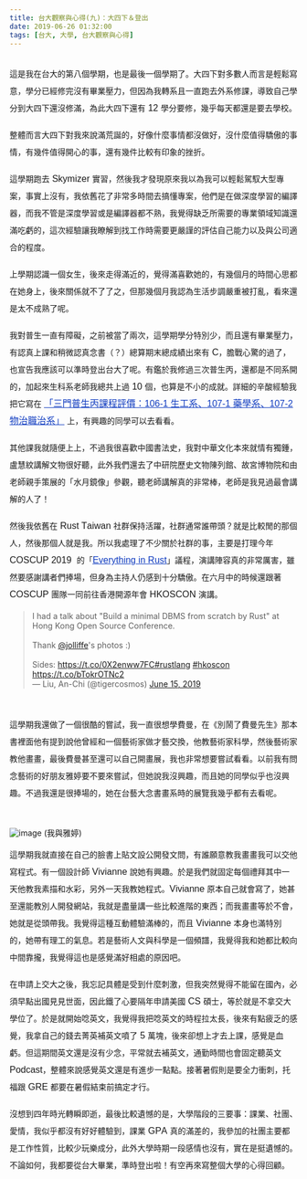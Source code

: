 ```yaml
---
title: 台大觀察與心得(九)：大四下＆登出
date: 2019-06-26 01:32:00
tags: [台大, 大學, 台大觀察與心得]
---
```


<style type="text/css">
p.p1 {margin: 5px 0.0px 0.0px 0.0px; line-height: 38.0px; font: 16.0px 'PingFang TC'; color: #000000; -webkit-text-stroke: #000000}
p.p2 {margin: 0.0px 0.0px 0.0px 0.0px; line-height: 20.0px; font: 12.0px Times; color: #000000; -webkit-text-stroke: #000000; min-height: 14.0px}
span.s1 {font-kerning: none;line-height: 30.0px; }
span.s2 {font: 16.0px Arial; font-kerning: none}
span.s3 {text-decoration: underline ; font-kerning: none; color: #103cc0; -webkit-text-stroke: 0px #103cc0}
span.s4 {font: 16.0px Arial; text-decoration: underline ; font-kerning: none; color: #103cc0; -webkit-text-stroke: 0px #103cc0}
</style>

<br>
<div class="p1">
<div class="p1">
<span class="s1">&#x9019;&#x662F;&#x6211;&#x5728;&#x53F0;&#x5927;&#x7684;&#x7B2C;&#x516B;&#x500B;&#x5B78;&#x671F;&#xFF0C;&#x4E5F;&#x662F;&#x6700;&#x5F8C;&#x4E00;&#x500B;&#x5B78;&#x671F;&#x4E86;&#x3002;&#x5927;&#x56DB;&#x4E0B;&#x5C0D;&#x591A;&#x6578;&#x4EBA;&#x800C;&#x8A00;&#x662F;&#x8F15;&#x9B06;&#x5BEB;&#x610F;&#xFF0C;&#x5B78;&#x5206;&#x5DF2;&#x7D93;&#x4FEE;&#x5B8C;&#x6C92;&#x6709;&#x7562;&#x696D;&#x58D3;&#x529B;&#xFF0C;&#x4F46;&#x56E0;&#x70BA;&#x6211;&#x8F49;&#x7CFB;&#x4E14;&#x4E00;&#x76F4;&#x8DD1;&#x53BB;&#x5916;&#x7CFB;&#x4FEE;&#x8AB2;&#xFF0C;&#x5C0E;&#x81F4;&#x81EA;&#x5DF1;&#x5B78;&#x5206;&#x5230;&#x5927;&#x56DB;&#x4E0B;&#x9084;&#x6C92;&#x4FEE;&#x6EFF;&#xFF0C;&#x70BA;&#x6B64;&#x5927;&#x56DB;&#x4E0B;&#x9084;&#x6709;</span><span class="s2"> 12 </span><span class="s1">&#x5B78;&#x5206;&#x8981;&#x4FEE;&#xFF0C;&#x5E7E;&#x4E4E;&#x6BCF;&#x5929;&#x90FD;&#x9084;&#x662F;&#x8981;&#x53BB;&#x5B78;&#x6821;&#x3002;</span></div>
</div>
<div class="p2">
<span class="s1"></span><br></div>
<div class="p1">
<span class="s1">&#x6574;&#x9AD4;&#x800C;&#x8A00;&#x5927;&#x56DB;&#x4E0B;&#x5C0D;&#x6211;&#x4F86;&#x8AAA;&#x6EFF;&#x8352;&#x8A95;&#x7684;&#xFF0C;&#x597D;&#x50CF;&#x4EC0;&#x9EBC;&#x4E8B;&#x60C5;&#x90FD;&#x6C92;&#x505A;&#x597D;&#xFF0C;&#x6C92;&#x4EC0;&#x9EBC;&#x503C;&#x5F97;&#x9A55;&#x50B2;&#x7684;&#x4E8B;&#x60C5;&#xFF0C;&#x6709;&#x5E7E;&#x4EF6;&#x503C;&#x5F97;&#x958B;&#x5FC3;&#x7684;&#x4E8B;&#xFF0C;&#x9084;&#x6709;&#x5E7E;&#x4EF6;&#x6BD4;&#x8F03;&#x6709;&#x5370;&#x8C61;&#x7684;&#x632B;&#x6298;&#x3002;</span><br>
<!-- more --> 
<a name="more"></a></div>
<div class="p2">
<span class="s1"></span><br></div>
<div class="p1">
<span class="s1">&#x9019;&#x5B78;&#x671F;&#x8DD1;&#x53BB;</span><span class="s2"> Skymizer </span><span class="s1">&#x5BE6;&#x7FD2;&#xFF0C;&#x7136;&#x5F8C;&#x6211;&#x624D;&#x767C;&#x73FE;&#x539F;&#x4F86;&#x6211;&#x4EE5;&#x70BA;&#x6211;&#x53EF;&#x4EE5;&#x8F15;&#x9B06;&#x99D5;&#x99AD;&#x5927;&#x578B;&#x5C08;&#x6848;&#xFF0C;&#x4E8B;&#x5BE6;&#x4E0A;&#x6C92;&#x6709;&#xFF0C;&#x6211;&#x4F9D;&#x820A;&#x82B1;&#x4E86;&#x975E;&#x5E38;&#x591A;&#x6642;&#x9593;&#x53BB;&#x641E;&#x61C2;&#x5C08;&#x6848;&#xFF0C;&#x4ED6;&#x5011;&#x662F;&#x5728;&#x505A;&#x6DF1;&#x5EA6;&#x5B78;&#x7FD2;&#x7684;&#x7DE8;&#x8B6F;&#x5668;&#xFF0C;&#x800C;&#x6211;&#x4E0D;&#x7BA1;&#x662F;&#x6DF1;&#x5EA6;&#x5B78;&#x7FD2;&#x6216;&#x662F;&#x7DE8;&#x8B6F;&#x5668;&#x90FD;&#x4E0D;&#x719F;&#xFF0C;&#x6211;&#x89BA;&#x5F97;&#x7F3A;&#x4E4F;&#x6240;&#x9700;&#x8981;&#x7684;&#x5C08;&#x696D;&#x9818;&#x57DF;&#x77E5;&#x8B58;&#x9084;&#x6EFF;&#x5403;&#x8667;&#x7684;&#xFF0C;&#x9019;&#x6B21;&#x7D93;&#x9A57;&#x8B93;&#x6211;&#x77AD;&#x89E3;&#x5230;&#x627E;&#x5DE5;&#x4F5C;&#x6642;&#x9700;&#x8981;&#x66F4;&#x56B4;&#x8B39;&#x7684;&#x8A55;&#x4F30;&#x81EA;&#x5DF1;&#x80FD;&#x529B;&#x4EE5;&#x53CA;&#x8207;&#x516C;&#x53F8;&#x9069;&#x5408;&#x7684;&#x7A0B;&#x5EA6;&#x3002;</span></div>
<div class="p2">
<span class="s1"></span><br></div>
<div class="p1">
<span class="s1">&#x4E0A;&#x5B78;&#x671F;&#x8A8D;&#x8B58;&#x4E00;&#x500B;&#x5973;&#x751F;&#xFF0C;&#x5F8C;&#x4F86;&#x8D70;&#x5F97;&#x6EFF;&#x8FD1;&#x7684;&#xFF0C;&#x89BA;&#x5F97;&#x6EFF;&#x559C;&#x6B61;&#x5979;&#x7684;&#xFF0C;&#x6709;&#x5E7E;&#x500B;&#x6708;&#x7684;&#x6642;&#x9593;&#x5FC3;&#x601D;&#x90FD;&#x5728;&#x5979;&#x8EAB;&#x4E0A;&#xFF0C;&#x5F8C;&#x4F86;&#x95DC;&#x4FC2;&#x5C31;&#x4E0D;&#x4E86;&#x4E86;&#x4E4B;&#xFF0C;&#x4F46;&#x90A3;&#x5E7E;&#x500B;&#x6708;&#x6211;&#x8A8D;&#x70BA;&#x751F;&#x6D3B;&#x6B65;&#x8ABF;&#x56B4;&#x91CD;&#x88AB;&#x6253;&#x4E82;&#xFF0C;&#x770B;&#x4F86;&#x9084;&#x662F;&#x592A;&#x4E0D;&#x6210;&#x719F;&#x4E86;&#x5462;&#x3002;</span></div>
<div class="p2">
<span class="s1"></span><br></div>
<div class="p1">
<span class="s1">&#x6211;&#x5C0D;&#x666E;&#x751F;&#x4E00;&#x76F4;&#x6709;&#x969C;&#x7919;&#xFF0C;&#x4E4B;&#x524D;&#x88AB;&#x7576;&#x4E86;&#x5169;&#x6B21;&#xFF0C;&#x9019;&#x5B78;&#x671F;&#x5B78;&#x5206;&#x7279;&#x5225;&#x5C11;&#xFF0C;&#x800C;&#x4E14;&#x9084;&#x6709;&#x7562;&#x696D;&#x58D3;&#x529B;&#xFF0C;&#x6709;&#x8A8D;&#x771F;&#x4E0A;&#x8AB2;&#x548C;&#x7A0D;&#x5FAE;&#x8A8D;&#x771F;&#x5FF5;&#x66F8;&#xFF08;&#xFF1F;&#xFF09;&#x7E3D;&#x7B97;&#x671F;&#x672B;&#x7E3D;&#x6210;&#x7E3E;&#x51FA;&#x4F86;&#x6709;</span><span class="s2"> C</span><span class="s1">&#xFF0C;&#x81BD;&#x6230;&#x5FC3;&#x9A5A;&#x7684;&#x904E;&#x4E86;&#xFF0C;&#x4E5F;&#x5BA3;&#x544A;&#x6211;&#x61C9;&#x8A72;&#x53EF;&#x4EE5;&#x6E96;&#x6642;&#x767B;&#x51FA;&#x53F0;&#x5927;&#x4E86;&#x5462;&#x3002;&#x6709;&#x9451;&#x65BC;&#x6211;&#x4FEE;&#x904E;&#x4E09;&#x6B21;&#x666E;&#x751F;&#x4E19;&#xFF0C;&#x9084;&#x90FD;&#x662F;&#x4E0D;&#x540C;&#x7CFB;&#x958B;&#x7684;&#xFF0C;&#x52A0;&#x8D77;&#x4F86;&#x751F;&#x79D1;&#x7CFB;&#x8001;&#x5E2B;&#x6211;&#x7E3D;&#x5171;&#x4E0A;&#x904E;</span><span class="s2"> 10 </span><span class="s1">&#x500B;&#xFF0C;&#x4E5F;&#x7B97;&#x662F;&#x4E0D;&#x5C0F;&#x7684;&#x6210;&#x5C31;&#x3002;&#x8A73;&#x7D30;&#x7684;&#x8F9B;&#x9178;&#x7D93;&#x9A57;&#x6211;&#x628A;&#x5B83;&#x5BEB;&#x5728;</span><span class="s2"> <a href="https://www.dcard.tw/f/course/p/231572963-%EF%BC%83%E5%8F%B0%E5%A4%A7-%EF%BC%83%E6%99%AE%E7%94%9F%E4%B8%99-%E4%B8%89%E9%96%80%E6%99%AE%E7%94%9F%E4%B8%99%E8%AA%B2%E7%A8%8B%E8%A9%95%E5%83%B9%EF%BC%9A106-1-%E7%94%9F%E5%B7%A5%E7%B3%BB%E3%80%81107-1-%E8%97%A5%E5%AD%B8%E7%B3%BB%E3%80%81107-2-%E7%89%A9%E6%B2%BB%E8%81%B7%E6%B2%BB%E7%B3%BB"><span class="s3">「三門普生丙課程評價：106-1 生工系、107-1 藥學系、107-2 物治職治系」</span></a> </span><span class="s1">&#x4E0A;&#xFF0C;&#x6709;&#x8208;&#x8DA3;&#x7684;&#x540C;&#x5B78;&#x53EF;&#x4EE5;&#x53BB;&#x770B;&#x770B;&#x3002;</span></div>
<div class="p2">
<span class="s1"></span><br></div>
<div class="p1">
<span class="s1">&#x5176;&#x4ED6;&#x8AB2;&#x6211;&#x5C31;&#x96A8;&#x4FBF;&#x4E0A;&#x4E0A;&#xFF0C;&#x4E0D;&#x904E;&#x6211;&#x5F88;&#x559C;&#x6B61;&#x4E2D;&#x570B;&#x66F8;&#x6CD5;&#x53F2;&#xFF0C;&#x6211;&#x5C0D;&#x4E2D;&#x83EF;&#x6587;&#x5316;&#x672C;&#x4F86;&#x5C31;&#x60C5;&#x6709;&#x7368;&#x937E;&#xFF0C;&#x76E7;&#x6167;&#x7D0B;&#x8B1B;&#x89E3;&#x6587;&#x7269;&#x5F88;&#x597D;&#x807D;&#xFF0C;&#x6B64;&#x5916;&#x6211;&#x5011;&#x9084;&#x53BB;&#x4E86;&#x4E2D;&#x7814;&#x9662;&#x6B77;&#x53F2;&#x6587;&#x7269;&#x9673;&#x5217;&#x9928;&#x3001;&#x6545;&#x5BAE;&#x535A;&#x7269;&#x9662;&#x548C;&#x7531;&#x8001;&#x5E2B;&#x89AA;&#x624B;&#x7B56;&#x5C55;&#x7684;&#x300C;&#x6C34;&#x6708;&#x93E1;&#x50CF;&#x300D;&#x53C3;&#x89C0;&#xFF0C;&#x807D;&#x8001;&#x5E2B;&#x8B1B;&#x89E3;&#x771F;&#x7684;&#x975E;&#x5E38;&#x68D2;&#xFF0C;&#x8001;&#x5E2B;&#x662F;&#x6211;&#x898B;&#x904E;&#x6700;&#x6703;&#x8B1B;&#x89E3;&#x7684;&#x4EBA;&#x4E86;&#xFF01;</span></div>
<div class="p2">
<span class="s1"></span><br></div>
<div class="p1">
<span class="s1">&#x7136;&#x5F8C;&#x6211;&#x4F9D;&#x820A;&#x5728;</span><span class="s2"> Rust Taiwan </span><span class="s1">&#x793E;&#x7FA4;&#x4FDD;&#x6301;&#x6D3B;&#x8E8D;&#xFF0C;&#x793E;&#x7FA4;&#x901A;&#x5E38;&#x8AB0;&#x5E36;&#x982D;&#xFF1F;&#x5C31;&#x662F;&#x6BD4;&#x8F03;&#x9592;&#x7684;&#x90A3;&#x500B;&#x4EBA;&#xFF0C;&#x7136;&#x5F8C;&#x90A3;&#x500B;&#x4EBA;&#x5C31;&#x662F;&#x6211;&#x3002;&#x6240;&#x4EE5;&#x6211;&#x8655;&#x7406;&#x4E86;&#x4E0D;&#x5C11;&#x95DC;&#x65BC;&#x793E;&#x7FA4;&#x7684;&#x4E8B;&#xFF0C;&#x4E3B;&#x8981;&#x662F;&#x6253;&#x7406;&#x4ECA;&#x5E74;</span><span class="s2"> COSCUP 2019&#xA0; </span><span class="s1">&#x7684;&#x300C;<a href="https://coscup.org/2019/en/programs/"><span class="s4">Everything in Rust</span></a>&#x300D;&#x8B70;&#x7A0B;&#xFF0C;&#x6F14;&#x8B1B;&#x9663;&#x5BB9;&#x771F;&#x7684;&#x975E;&#x5E38;&#x53B2;&#x5BB3;&#xFF0C;&#x96D6;&#x7136;&#x8981;&#x611F;&#x8B1D;&#x8B1B;&#x8005;&#x5011;&#x6367;&#x5834;&#xFF0C;&#x4F46;&#x8EAB;&#x70BA;&#x4E3B;&#x6301;&#x4EBA;&#x4ECD;&#x611F;&#x5230;&#x5341;&#x5206;&#x9A55;&#x50B2;&#x3002;&#x5728;&#x516D;&#x6708;&#x4E2D;&#x7684;&#x6642;&#x5019;&#x9084;&#x8DDF;&#x8457;</span><span class="s2"> COSCUP </span><span class="s1">&#x5718;&#x968A;&#x4E00;&#x540C;&#x524D;&#x5F80;&#x9999;&#x6E2F;&#x958B;&#x6E90;&#x5E74;&#x6703;</span><span class="s2"> HKOSCON </span><span class="s1">&#x6F14;&#x8B1B;&#x3002;</span></div>
<blockquote class="twitter-tweet">
<div dir="ltr" lang="en">
I had a talk about &quot;Build a minimal DBMS from scratch by Rust&quot; at Hong Kong Open Source Conference.<br>
<br>
Thank <a href="https://twitter.com/jolliffe?ref_src=twsrc%5Etfw">@jolliffe</a>&apos;s photos :)<br>
<br>
Sides: <a href="https://t.co/0X2enww7FC">https://t.co/0X2enww7FC</a><a href="https://twitter.com/hashtag/rustlang?src=hash&amp;ref_src=twsrc%5Etfw">#rustlang</a> <a href="https://twitter.com/hashtag/hkoscon?src=hash&amp;ref_src=twsrc%5Etfw">#hkoscon</a> <a href="https://t.co/bTokrOTNc2">https://t.co/bTokrOTNc2</a></div>
&#x2014; Liu, An-Chi (@tigercosmos) <a href="https://twitter.com/tigercosmos/status/1139898565516386308?ref_src=twsrc%5Etfw">June 15, 2019</a></blockquote>
<script async charset="utf-8" src="https://platform.twitter.com/widgets.js"></script>

<br>
<div class="p1">
<br>
<span class="s1">&#x9019;&#x5B78;&#x671F;&#x6211;&#x9084;&#x505A;&#x4E86;&#x4E00;&#x500B;&#x5F88;&#x9177;&#x7684;&#x5617;&#x8A66;&#xFF0C;&#x6211;&#x4E00;&#x76F4;&#x5F88;&#x60F3;&#x5B78;&#x8CBB;&#x66FC;&#xFF0C;&#x5728;&#x300A;&#x5225;&#x9B27;&#x4E86;&#x8CBB;&#x66FC;&#x5148;&#x751F;&#x300B;&#x90A3;&#x672C;&#x66F8;&#x88E1;&#x9762;&#x4ED6;&#x6709;&#x63D0;&#x5230;&#x8AAA;&#x4ED6;&#x66FE;&#x7D93;&#x548C;&#x4E00;&#x500B;&#x85DD;&#x8853;&#x5BB6;&#x505A;&#x624D;&#x85DD;&#x4EA4;&#x63DB;&#xFF0C;&#x4ED6;&#x6559;&#x85DD;&#x8853;&#x5BB6;&#x79D1;&#x5B78;&#xFF0C;&#x7136;&#x5F8C;&#x85DD;&#x8853;&#x5BB6;&#x6559;&#x4ED6;&#x756B;&#x756B;&#xFF0C;&#x6700;&#x5F8C;&#x8CBB;&#x66FC;&#x751A;&#x81F3;&#x9084;&#x53EF;&#x4EE5;&#x81EA;&#x5DF1;&#x958B;&#x756B;&#x5C55;&#xFF0C;&#x6211;&#x4E5F;&#x975E;&#x5E38;&#x60F3;&#x8981;&#x5617;&#x8A66;&#x770B;&#x770B;&#x3002;&#x4EE5;&#x524D;&#x6211;&#x6709;&#x554F;&#x5FF5;&#x85DD;&#x8853;&#x7684;&#x597D;&#x670B;&#x53CB;&#x96C5;&#x5A77;&#x8981;&#x4E0D;&#x8981;&#x4F86;&#x5617;&#x8A66;&#xFF0C;&#x4F46;&#x5979;&#x8AAA;&#x6211;&#x6C92;&#x8208;&#x8DA3;&#xFF0C;&#x800C;&#x4E14;&#x5979;&#x7684;&#x540C;&#x5B78;&#x4F3C;&#x4E4E;&#x4E5F;&#x6C92;&#x8208;&#x8DA3;&#x3002;&#x4E0D;&#x904E;&#x6211;&#x9084;&#x662F;&#x5F88;&#x6367;&#x5834;&#x7684;&#xFF0C;&#x5979;&#x5728;&#x53F0;&#x85DD;&#x5927;&#x5FF5;&#x66F8;&#x756B;&#x7CFB;&#x6642;&#x7684;&#x5C55;&#x89BD;&#x6211;&#x5E7E;&#x4E4E;&#x90FD;&#x6709;&#x53BB;&#x770B;&#x5462;&#x3002;</span><br>
<span class="s1"><br></span></div>

![image](https://user-images.githubusercontent.com/18013815/72450353-2d9cfe00-37f5-11ea-9bdb-b110eed418f1.png)
(我與雅婷)
<br>
<div class="p1">
<span class="s1">&#x9019;&#x5B78;&#x671F;&#x6211;&#x5C31;&#x76F4;&#x63A5;&#x5728;&#x81EA;&#x5DF1;&#x7684;&#x81C9;&#x66F8;&#x4E0A;&#x8CBC;&#x6587;&#x8A2D;&#x516C;&#x958B;&#x767C;&#x6587;&#x554F;&#xFF0C;&#x6709;&#x8AB0;&#x9858;&#x610F;&#x6559;&#x6211;&#x756B;&#x756B;&#x6211;&#x53EF;&#x4EE5;&#x4EA4;&#x4ED6;&#x5BEB;&#x7A0B;&#x5F0F;&#x3002;&#x6709;&#x4E00;&#x500B;&#x8A2D;&#x8A08;&#x5E2B;</span><span class="s2"> Vivianne&#xA0;</span><span class="s1">&#x8AAA;&#x5979;&#x6709;&#x8208;&#x8DA3;&#x3002;&#x65BC;&#x662F;&#x6211;&#x5011;&#x5C31;&#x56FA;&#x5B9A;&#x6BCF;&#x500B;&#x79AE;&#x62DC;&#x5176;&#x4E2D;&#x4E00;&#x5929;&#x4ED6;&#x6559;&#x6211;&#x7D20;&#x63CF;&#x548C;&#x6C34;&#x5F69;&#xFF0C;&#x53E6;&#x5916;&#x4E00;&#x5929;&#x6211;&#x6559;&#x5979;&#x7A0B;&#x5F0F;&#x3002;</span><span class="s2">Vivianne&#xA0;</span><span class="s1">&#x539F;&#x672C;&#x81EA;&#x5DF1;&#x5C31;&#x6703;&#x5BEB;&#x4E86;&#xFF0C;&#x5979;&#x751A;&#x81F3;&#x9084;&#x80FD;&#x6559;&#x5225;&#x4EBA;&#x958B;&#x767C;&#x7DB2;&#x7AD9;&#xFF0C;&#x6211;&#x5C31;&#x662F;&#x76E1;&#x91CF;&#x8B1B;&#x4E00;&#x4E9B;&#x6BD4;&#x8F03;&#x9032;&#x968E;&#x7684;&#x6771;&#x897F;&#xFF1B;&#x800C;&#x6211;&#x756B;&#x756B;&#x7B49;&#x65BC;&#x4E0D;&#x6703;&#xFF0C;&#x5979;&#x5C31;&#x662F;&#x5F9E;&#x982D;&#x5E36;&#x6211;&#x3002;&#x6211;&#x89BA;&#x5F97;&#x9019;&#x7A2E;&#x4E92;&#x52D5;&#x9AD4;&#x9A57;&#x6EFF;&#x68D2;&#x7684;&#xFF0C;&#x800C;&#x4E14;</span><span class="s2"> Vivianne&#xA0;</span><span class="s1">&#x672C;&#x8EAB;&#x4E5F;&#x6EFF;&#x7279;&#x5225;&#x7684;&#xFF0C;&#x5979;&#x5E36;&#x6709;&#x7406;&#x5DE5;&#x7684;&#x6C23;&#x606F;&#x3002;&#x82E5;&#x662F;&#x85DD;&#x8853;&#x4EBA;&#x6587;&#x8207;&#x79D1;&#x5B78;&#x662F;&#x4E00;&#x500B;&#x983B;&#x8B5C;&#xFF0C;&#x6211;&#x89BA;&#x5F97;&#x6211;&#x548C;&#x5979;&#x90FD;&#x6BD4;&#x8F03;&#x5411;&#x4E2D;&#x9593;&#x9760;&#x650F;&#xFF0C;&#x6211;&#x89BA;&#x5F97;&#x9019;&#x4E5F;&#x662F;&#x611F;&#x89BA;&#x6EFF;&#x597D;&#x76F8;&#x8655;&#x7684;&#x539F;&#x56E0;&#x5427;&#x3002;</span></div>
<div class="p2">
<span class="s1"></span><br></div>
<div class="p1">
<span class="s1">&#x5728;&#x7533;&#x8ACB;&#x4E0A;&#x4EA4;&#x5927;&#x4E4B;&#x5F8C;&#xFF0C;&#x6211;&#x5FD8;&#x8A18;&#x5177;&#x9AD4;&#x662F;&#x53D7;&#x5230;&#x4EC0;&#x9EBC;&#x523A;&#x6FC0;&#xFF0C;&#x4F46;&#x6211;&#x7A81;&#x7136;&#x89BA;&#x5F97;&#x4E0D;&#x80FD;&#x7559;&#x5728;&#x570B;&#x5167;&#xFF0C;&#x5FC5;&#x9808;&#x65E9;&#x9EDE;&#x51FA;&#x570B;&#x898B;&#x898B;&#x4E16;&#x9762;&#xFF0C;&#x56E0;&#x6B64;&#x9435;&#x4E86;&#x5FC3;&#x8981;&#x9694;&#x5E74;&#x7533;&#x8ACB;&#x7F8E;&#x570B;</span><span class="s2"> CS </span><span class="s1">&#x78A9;&#x58EB;&#xFF0C;&#x7B49;&#x65BC;&#x5C31;&#x662F;&#x4E0D;&#x62FF;&#x4EA4;&#x5927;&#x5B78;&#x4F4D;&#x4E86;&#x3002;&#x65BC;&#x662F;&#x5C31;&#x958B;&#x59CB;&#x5538;&#x82F1;&#x6587;&#xFF0C;&#x6211;&#x89BA;&#x5F97;&#x6211;&#x628A;&#x5538;&#x82F1;&#x6587;&#x7684;&#x6642;&#x7A0B;&#x62C9;&#x592A;&#x9577;&#xFF0C;&#x5F8C;&#x4F86;&#x6709;&#x9EDE;&#x75B2;&#x4E4F;&#x7684;&#x611F;&#x89BA;&#xFF0C;&#x6211;&#x62FF;&#x81EA;&#x5DF1;&#x7684;&#x9322;&#x53BB;&#x83C1;&#x82F1;&#x88DC;&#x82F1;&#x6587;&#x5674;&#x4E86;</span><span class="s2"> 5 </span><span class="s1">&#x842C;&#x584A;&#xFF0C;&#x5F8C;&#x4F86;&#x537B;&#x60F3;&#x4E0A;&#x624D;&#x53BB;&#x4E0A;&#x8AB2;&#xFF0C;&#x611F;&#x89BA;&#x662F;&#x8840;&#x8667;&#x3002;&#x4F46;&#x9019;&#x671F;&#x9593;&#x82F1;&#x6587;&#x9084;&#x662F;&#x6C92;&#x6709;&#x5C11;&#x5FF5;&#xFF0C;&#x5E73;&#x5E38;&#x5C31;&#x53BB;&#x88DC;&#x82F1;&#x6587;&#xFF0C;&#x901A;&#x52E4;&#x6642;&#x9593;&#x4E5F;&#x6703;&#x56FA;&#x5B9A;&#x807D;&#x82F1;&#x6587;</span><span class="s2"> Podcast</span><span class="s1">&#xFF0C;&#x6574;&#x9AD4;&#x4F86;&#x8AAA;&#x611F;&#x89BA;&#x82F1;&#x6587;&#x9084;&#x662F;&#x6709;&#x9032;&#x6B65;&#x4E00;&#x9EDE;&#x9EDE;&#x3002;&#x63A5;&#x8457;&#x6691;&#x5047;&#x5247;&#x662F;&#x8981;&#x5168;&#x529B;&#x885D;&#x523A;&#xFF0C;&#x6258;&#x798F;&#x8DDF;</span><span class="s2"> GRE </span><span class="s1">&#x90FD;&#x8981;&#x5728;&#x6691;&#x5047;&#x7D50;&#x675F;&#x524D;&#x641E;&#x5B9A;&#x624D;&#x884C;&#x3002;</span></div>
<div class="p2">
<span class="s1"></span><br></div>
<div class="p1">
<span class="s1">&#x6C92;&#x60F3;&#x5230;&#x56DB;&#x5E74;&#x6642;&#x5149;&#x8F49;&#x77AC;&#x5373;&#x901D;&#xFF0C;&#x6700;&#x5F8C;&#x6BD4;&#x8F03;&#x907A;&#x61BE;&#x7684;&#x662F;&#xFF0C;&#x5927;&#x5B78;&#x968E;&#x6BB5;&#x7684;&#x4E09;&#x8981;&#x4E8B;&#xFF1A;&#x8AB2;&#x696D;&#x3001;&#x793E;&#x5718;&#x3001;&#x611B;&#x60C5;&#xFF0C;&#x6211;&#x4F3C;&#x4E4E;&#x90FD;&#x6C92;&#x6709;&#x597D;&#x597D;&#x9AD4;&#x9A57;&#x5230;&#xFF0C;&#x8AB2;&#x696D;</span><span class="s2"> GPA </span><span class="s1">&#x771F;&#x7684;&#x6EFF;&#x5DEE;&#x7684;&#xFF0C;&#x6211;&#x53C3;&#x52A0;&#x7684;&#x793E;&#x5718;&#x4E3B;&#x8981;&#x90FD;&#x662F;&#x5DE5;&#x4F5C;&#x6027;&#x8CEA;&#xFF0C;&#x6BD4;&#x8F03;&#x5C11;&#x73A9;&#x6A02;&#x6210;&#x5206;&#xFF0C;&#x6B64;&#x5916;&#x5927;&#x5B78;&#x6642;&#x671F;&#x4E00;&#x6BB5;&#x611F;&#x60C5;&#x4E5F;&#x6C92;&#x6709;&#xFF0C;&#x5BE6;&#x5728;&#x662F;&#x633A;&#x907A;&#x61BE;&#x7684;&#x3002;&#x4E0D;&#x8AD6;&#x5982;&#x4F55;&#xFF0C;&#x6211;&#x90FD;&#x8981;&#x5F9E;&#x53F0;&#x5927;&#x7562;&#x696D;&#xFF0C;&#x6E96;&#x6642;&#x767B;&#x51FA;&#x5566;&#xFF01;&#x6709;&#x7A7A;&#x518D;&#x4F86;&#x5BEB;&#x6574;&#x500B;&#x5927;&#x5B78;&#x7684;&#x5FC3;&#x5F97;&#x56DE;&#x9867;&#x3002;</span></div>
<div class="p2">
<span class="s1"></span><br></div>
<br>
<div style="clear: both;"></div>

